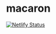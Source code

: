 # macaron

[![Netlify Status](https://api.netlify.com/api/v1/badges/c32b2d9a-265f-4937-8d65-3bb05a496916/deploy-status)](https://app.netlify.com/sites/yongseok-macaron/deploys)
